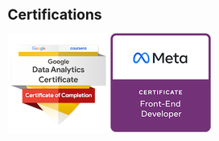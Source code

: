 # Certifications

[![Badge](https://github.com/IbrahimFakhir/Certifications/blob/c53c123430f73121d7b7c6521cbbbc1a811e2ef4/certifications/Google-Data-Analytics-Badge.png)](https://github.com/IbrahimFakhir/Certifications/blob/7bdd8a6428676b3c6d92872632d08972ed10abd4/certifications/Google-Data-Analytics-Certificate.pdf)
[![Badge](https://github.com/IbrahimFakhir/Certifications/blob/c53c123430f73121d7b7c6521cbbbc1a811e2ef4/certifications/Meta-Front-End-Developer-Badge.png)](https://github.com/IbrahimFakhir/Certifications/blob/8feca6e2b6600992a4e502a0e67becd9db71f2a9/certifications/Meta-Front-End-Developer-Certificate.pdf)

<!--
[Google Data Analytics](https://github.com/IbrahimFakhir/Certifications/blob/7bdd8a6428676b3c6d92872632d08972ed10abd4/certifications/Google-Data-Analytics-Certificate.pdf)

[Meta Front End Developer](https://github.com/IbrahimFakhir/Certifications/blob/8feca6e2b6600992a4e502a0e67becd9db71f2a9/certifications/Meta-Front-End-Developer-Certificate.pdf)
-->
